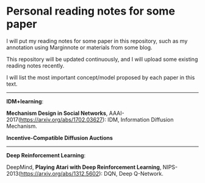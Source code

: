 # Personal reading notes for some paper
I will put my reading notes for some paper in this repository, such as my annotation using Marginnote or materials from some blog.

This repository will be updated continuously, and I will upload some existing reading notes recently.

I will list the most important concept/model proposed by each paper in this text.

------------------------
**IDM+learning**:

**Mechanism Design in Social Networks**, AAAI-2017(https://arxiv.org/abs/1702.03627): IDM, Information Diffusion Mechanism.

**Incentive-Compatible Diffusion Auctions**

--------------------------

**Deep Reinforcement Learning**:

DeepMind, **Playing Atari with Deep Reinforcement Learning**, NIPS-2013(https://arxiv.org/abs/1312.5602): DQN, Deep Q-Network.
